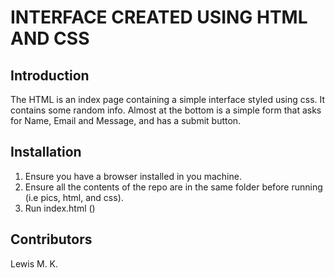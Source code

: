 # INTERFACE CREATED USING HTML AND CSS

## Introduction
The HTML is an index page containing a simple interface styled using css. It contains some random info. Almost at the bottom is a simple form that asks for Name, Email and Message, and has a submit button.

## Installation
1. Ensure you have a browser installed in you machine.
2. Ensure all the contents of the repo are in the same folder before running (i.e pics, html, and css).
3. Run index.html ()

## Contributors
Lewis M. K.